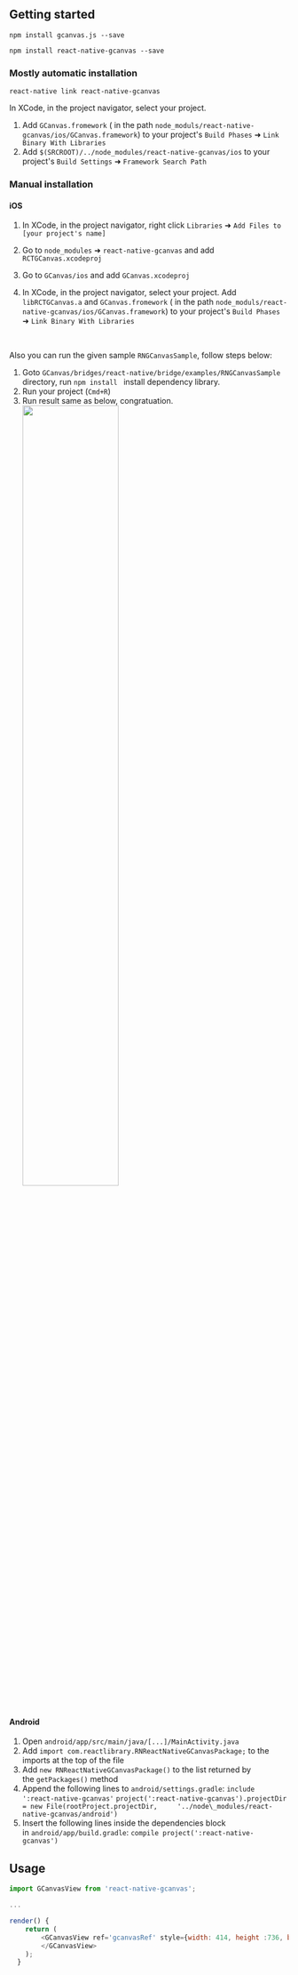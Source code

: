 ## Getting started

`npm install gcanvas.js --save`

`npm install react-native-gcanvas --save`

### Mostly automatic installation

`react-native link react-native-gcanvas`

In XCode, in the project navigator, select your project. 

1. Add `GCanvas.fromework` ( in the path `node_moduls/react-native-gcanvas/ios/GCanvas.framework`) to your project's `Build Phases` ➜ `Link Binary With Libraries`
2. Add `$(SRCROOT)/../node_modules/react-native-gcanvas/ios` to your project's `Build Settings` ➜ `Framework Search Path`

### Manual installation


#### iOS

1. In XCode, in the project navigator, right click `Libraries` ➜ `Add Files to [your project's name]`

2. Go to `node_modules` ➜ `react-native-gcanvas` and add `RCTGCanvas.xcodeproj`

3. Go to `GCanvas/ios`  and add `GCanvas.xcodeproj`

4. In XCode, in the project navigator, select your project. Add `libRCTGCanvas.a` and `GCanvas.fromework` ( in the path `node_moduls/react-native-gcanvas/ios/GCanvas.framework`) to your project's `Build Phases` ➜ `Link Binary With Libraries`

   ​


Also you can run the given sample `RNGCanvasSample`, follow steps below:

1. Goto `GCanvas/bridges/react-native/bridge/examples/RNGCanvasSample` directory,  run `npm install ` install dependency library.
2. Run your project (`Cmd+R`)
3. Run result same as below, congratuation.
   <img src='https://img.alicdn.com/tfs/TB1E4OoX1OSBuNjy0FdXXbDnVXa-1242-2208.png' width="60%">



#### Android

1. Open `android/app/src/main/java/[...]/MainActivity.java`
2. Add `import com.reactlibrary.RNReactNativeGCanvasPackage;` to the imports at the top of the file
3. Add `new RNReactNativeGCanvasPackage()` to the list returned by the `getPackages()` method
4. Append the following lines to `android/settings.gradle`:
   `include ':react-native-gcanvas'`
   `project(':react-native-gcanvas').projectDir = new File(rootProject.projectDir,     '../node\_modules/react-native-gcanvas/android')`
5. Insert the following lines inside the dependencies block in `android/app/build.gradle`:
   `compile project(':react-native-gcanvas')`


## Usage
```javascript
import GCanvasView from 'react-native-gcanvas';

...

render() {
    return (
   		<GCanvasView ref='gcanvasRef' style={width: 414, height :736, backgroundColor: '#FF000030'}>
        </GCanvasView>
    );
  }
```
